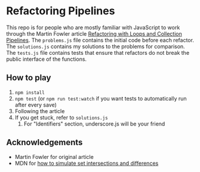 # Refactoring Pipelines

This repo is for people who are mostly familiar with JavaScript to work through the Martin Fowler article [Refactoring with Loops and Collection Pipelines](https://martinfowler.com/articles/refactoring-pipelines.html). The `problems.js` file contains the initial code before each refactor. The `solutions.js` contains my solutions to the problems for comparison. The `tests.js` file contains tests that ensure that refactors do not break the public interface of the functions.

## How to play
1. `npm install`
1. `npm test` (or `npm run test:watch` if you want tests to automatically run after every save)
1. Following the article
1. If you get stuck, refer to `solutions.js`
    1. For "Identifiers" section, underscore.js will be your friend

## Acknowledgements
* Martin Fowler for original article
* MDN for [how to simulate set intersections and differences](https://developer.mozilla.org/en-US/docs/Web/JavaScript/Reference/Global_Objects/Set#Iterating_Sets)
